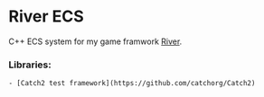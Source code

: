 # River ECS
C++ ECS system for my game framwork [River](https://github.com/maltebp/River).


### Libraries:
    - [Catch2 test framework](https://github.com/catchorg/Catch2)

